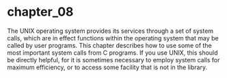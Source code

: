 chapter_08
==========
The UNIX operating system provides its services through a set of system calls, which are in effect functions within the operating system that may be called by user programs. This chapter describes how to use some of the most important system calls from C programs. If you use UNIX, this should be directly helpful, for it is sometimes necessary to employ system calls for maximum efficiency, or to access some facility that is not in the library.


